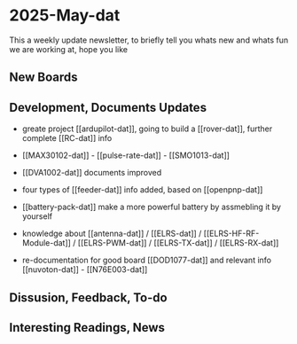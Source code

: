 
# 2025-May-dat

This a weekly update newsletter, to briefly tell you whats new and whats fun we are working at, hope you like

## New Boards



## Development, Documents Updates

- greate project [[ardupilot-dat]], going to build a [[rover-dat]], further complete [[RC-dat]] info

- [[MAX30102-dat]] - [[pulse-rate-dat]] - [[SMO1013-dat]]

- [[DVA1002-dat]] documents improved

- four types of [[feeder-dat]] info added, based on [[openpnp-dat]]

- [[battery-pack-dat]] make a more powerful battery by assmebling it by yourself

- knowledge about [[antenna-dat]] / [[ELRS-dat]] / [[ELRS-HF-RF-Module-dat]] / [[ELRS-PWM-dat]] / [[ELRS-TX-dat]] / [[ELRS-RX-dat]] 

- re-documentation for good board [[DOD1077-dat]] and relevant info [[nuvoton-dat]] - [[N76E003-dat]]

## Dissusion, Feedback, To-do



## Interesting Readings, News


